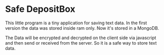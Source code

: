 # Safe DepositBox
This little program is a tiny application for saving text data. In the first version the data was stored inside ram only. Now it's stored in a MongoDB.

The Data will be encrypted and decrypted on the client side via javascript and then send or received from the server. So it is a safe way to store text data.